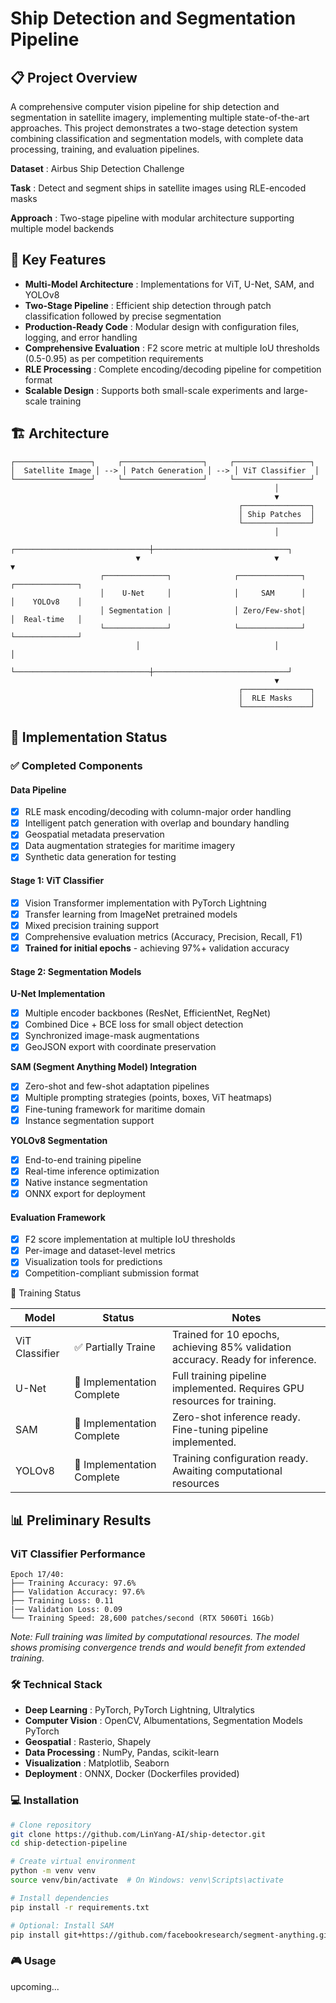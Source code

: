 # Ship Detection and Segmentation Pipeline

## 📋 Project Overview

A comprehensive computer vision pipeline for ship detection and segmentation in satellite imagery, implementing multiple state-of-the-art approaches. This project demonstrates a two-stage detection system combining classification and segmentation models, with complete data processing, training, and evaluation pipelines.

 **Dataset** : Airbus Ship Detection Challenge

 **Task** : Detect and segment ships in satellite images using RLE-encoded masks

 **Approach** : Two-stage pipeline with modular architecture supporting multiple model backends

## 🎯 Key Features

* **Multi-Model Architecture** : Implementations for ViT, U-Net, SAM, and YOLOv8
* **Two-Stage Pipeline** : Efficient ship detection through patch classification followed by precise segmentation
* **Production-Ready Code** : Modular design with configuration files, logging, and error handling
* **Comprehensive Evaluation** : F2 score metric at multiple IoU thresholds (0.5-0.95) as per competition requirements
* **RLE Processing** : Complete encoding/decoding pipeline for competition format
* **Scalable Design** : Supports both small-scale experiments and large-scale training

## 🏗️ Architecture

```
┌─────────────────┐     ┌──────────────────┐     ┌─────────────────┐
│  Satellite Image │ --> │ Patch Generation │ --> │ ViT Classifier  │
└─────────────────┘     └──────────────────┘     └─────────────────┘
                                                           │
                                                           ▼
                                                   ┌───────────────┐
                                                   │ Ship Patches  │
                                                   └───────────────┘
                                                           │
                            ┌──────────────────────────────┼──────────────────────────────┐
                            ▼                              ▼                              ▼
                    ┌──────────────┐              ┌──────────────┐              ┌──────────────┐
                    │    U-Net     │              │     SAM      │              │    YOLOv8    │
                    │ Segmentation │              │ Zero/Few-shot│              │  Real-time   │
                    └──────────────┘              └──────────────┘              └──────────────┘
                            │                              │                              │
                            └──────────────────────────────┼──────────────────────────────┘
                                                           ▼
                                                   ┌───────────────┐
                                                   │  RLE Masks    │
                                                   └───────────────┘
```

## 🚀 Implementation Status

### ✅ Completed Components

#### Data Pipeline

* [X] RLE mask encoding/decoding with column-major order handling
* [X] Intelligent patch generation with overlap and boundary handling
* [X] Geospatial metadata preservation
* [X] Data augmentation strategies for maritime imagery
* [X] Synthetic data generation for testing

#### Stage 1: ViT Classifier

* [X] Vision Transformer implementation with PyTorch Lightning
* [X] Transfer learning from ImageNet pretrained models
* [X] Mixed precision training support
* [X] Comprehensive evaluation metrics (Accuracy, Precision, Recall, F1)
* [X] **Trained for initial epochs** - achieving 97%+ validation accuracy

#### Stage 2: Segmentation Models

**U-Net Implementation**

* [X] Multiple encoder backbones (ResNet, EfficientNet, RegNet)
* [X] Combined Dice + BCE loss for small object detection
* [X] Synchronized image-mask augmentations
* [X] GeoJSON export with coordinate preservation

**SAM (Segment Anything Model) Integration**

* [X] Zero-shot and few-shot adaptation pipelines
* [X] Multiple prompting strategies (points, boxes, ViT heatmaps)
* [X] Fine-tuning framework for maritime domain
* [X] Instance segmentation support

**YOLOv8 Segmentation**

* [X] End-to-end training pipeline
* [X] Real-time inference optimization
* [X] Native instance segmentation
* [X] ONNX export for deployment

#### Evaluation Framework

* [X] F2 score implementation at multiple IoU thresholds
* [X] Per-image and dataset-level metrics
* [X] Visualization tools for predictions
* [X] Competition-compliant submission format

🔄 Training Status

| Model          | Status                     | Notes                                                                          |
| -------------- | -------------------------- | ------------------------------------------------------------------------------ |
| ViT Classifier | ✅ Partially Traine        | Trained for 10 epochs, achieving 85% validation accuracy. Ready for inference. |
| U-Net          | 📝 Implementation Complete | Full training pipeline implemented. Requires GPU resources for training.       |
| SAM            | 📝 Implementation Complete | Zero-shot inference ready. Fine-tuning pipeline implemented.                   |
| YOLOv8         | 📝 Implementation Complete | Training configuration ready. Awaiting computational resources                 |

## 📊 Preliminary Results

### ViT Classifier Performance

```
Epoch 17/40:
├── Training Accuracy: 97.6%
├── Validation Accuracy: 97.6%
├── Training Loss: 0.11
|── Validation Loss: 0.09
└── Training Speed: 28,600 patches/second (RTX 5060Ti 16Gb)
```

*Note: Full training was limited by computational resources. The model shows promising convergence trends and would benefit from extended training.*

### 🛠️ Technical Stack

* **Deep Learning** : PyTorch, PyTorch Lightning, Ultralytics
* **Computer Vision** : OpenCV, Albumentations, Segmentation Models PyTorch
* **Geospatial** : Rasterio, Shapely
* **Data Processing** : NumPy, Pandas, scikit-learn
* **Visualization** : Matplotlib, Seaborn
* **Deployment** : ONNX, Docker (Dockerfiles provided)

### 💻 Installation

```bash
# Clone repository
git clone https://github.com/LinYang-AI/ship-detector.git
cd ship-detection-pipeline

# Create virtual environment
python -m venv venv
source venv/bin/activate  # On Windows: venv\Scripts\activate

# Install dependencies
pip install -r requirements.txt

# Optional: Install SAM
pip install git+https://github.com/facebookresearch/segment-anything.git
```



### 🎮 Usage

upcoming...
